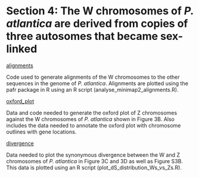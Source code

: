 # Section 4: The W chromosomes of *P. atlantica* are derived from copies of three autosomes that became sex-linked

[alignments](<https://github.com/charlottewright/P_atlantica_genome/tree/main/4_W_chromosomes/alignments>)

Code used to generate alignments of the W chromosomes to the other sequences in the genome of *P. atlantica*. Alignments are plotted using the pafr package in R using an R script (analyse_minimap2_alignments.R). 

[oxford_plot](<https://github.com/charlottewright/P_atlantica_genome/tree/main/4_W_chromosomes/oxford_plot>)

Data and code needed to generate the oxford plot of Z chromosomes against the W chromosomes of *P. atlantica* shown in Figure 3B. Also includes the data needed to annotate the oxford plot with chromosome outlines with gene locations.

[divergence](<https://github.com/charlottewright/P_atlantica_genome/tree/main/4_W_chromosomes/divergence>)

Data needed to plot the synonymous divergence between the W and Z chromosomes of *P. atlantica* in Figure 3C and 3D as well as Figure S3B. This data is plotted using an R script (plot_dS_distribution_Ws_vs_Zs.R).
